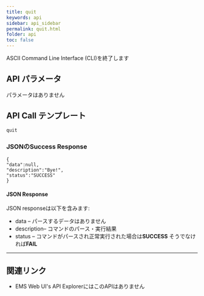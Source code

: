```yaml
---
title: quit
keywords: api
sidebar: api_sidebar
permalink: quit.html
folder: api
toc: false
---
```


ASCII Command Line Interface (CLI)を終了します



## API パラメータ

パラメータはありません



## API Call テンプレート

```
quit
```



### JSONのSuccess Response

```
{
"data":null,
"description":"Bye!",
"status":"SUCCESS"
}
```



#### JSON Response

JSON responseは以下を含みます:

- data – パースするデータはありません
- description– コマンドのパース・実行結果
- status – コマンドがパースされ正常実行された場合は**SUCCESS** そうでなければ**FAIL**

------

## 関連リンク

- EMS Web UI's API ExplorerにはこのAPIはありません

